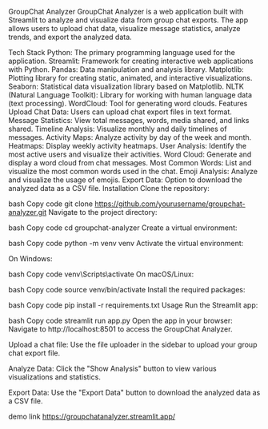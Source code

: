 GroupChat Analyzer
GroupChat Analyzer is a web application built with Streamlit to analyze and visualize data from group chat exports. The app allows users to upload chat data, visualize message statistics, analyze trends, and export the analyzed data.

Tech Stack
Python: The primary programming language used for the application.
Streamlit: Framework for creating interactive web applications with Python.
Pandas: Data manipulation and analysis library.
Matplotlib: Plotting library for creating static, animated, and interactive visualizations.
Seaborn: Statistical data visualization library based on Matplotlib.
NLTK (Natural Language Toolkit): Library for working with human language data (text processing).
WordCloud: Tool for generating word clouds.
Features
Upload Chat Data: Users can upload chat export files in text format.
Message Statistics: View total messages, words, media shared, and links shared.
Timeline Analysis: Visualize monthly and daily timelines of messages.
Activity Maps: Analyze activity by day of the week and month.
Heatmaps: Display weekly activity heatmaps.
User Analysis: Identify the most active users and visualize their activities.
Word Cloud: Generate and display a word cloud from chat messages.
Most Common Words: List and visualize the most common words used in the chat.
Emoji Analysis: Analyze and visualize the usage of emojis.
Export Data: Option to download the analyzed data as a CSV file.
Installation
Clone the repository:

bash
Copy code
git clone https://github.com/yourusername/groupchat-analyzer.git
Navigate to the project directory:

bash
Copy code
cd groupchat-analyzer
Create a virtual environment:

bash
Copy code
python -m venv venv
Activate the virtual environment:

On Windows:

bash
Copy code
venv\Scripts\activate
On macOS/Linux:

bash
Copy code
source venv/bin/activate
Install the required packages:

bash
Copy code
pip install -r requirements.txt
Usage
Run the Streamlit app:

bash
Copy code
streamlit run app.py
Open the app in your browser: Navigate to http://localhost:8501 to access the GroupChat Analyzer.

Upload a chat file: Use the file uploader in the sidebar to upload your group chat export file.

Analyze Data: Click the "Show Analysis" button to view various visualizations and statistics.

Export Data: Use the "Export Data" button to download the analyzed data as a CSV file.


demo link   https://groupchatanalyzer.streamlit.app/
